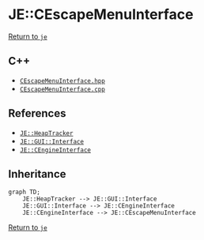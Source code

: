 # JE::CEscapeMenuInterface

[Return to `je`](/docs/je.md)

## C++

- [`CEscapeMenuInterface.hpp`](/src/je/CEscapeMenuInterface.hpp)
- [`CEscapeMenuInterface.cpp`](/src/je/CEscapeMenuInterface.cpp)

## References

- [`JE::HeapTracker`](/docs/je/HeapTracker.md)
- [`JE::GUI::Interface`](/docs/je/GUI/Interface.md)
- [`JE::CEngineInterface`](/docs/je/CEngineInterface.md)

## Inheritance

```mermaid
graph TD;
    JE::HeapTracker --> JE::GUI::Interface
    JE::GUI::Interface --> JE::CEngineInterface
    JE::CEngineInterface --> JE::CEscapeMenuInterface
```

[Return to `je`](/docs/je.md)